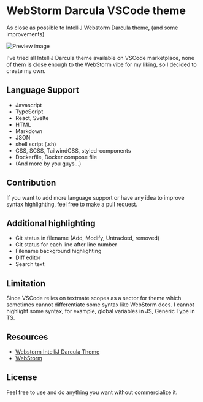 # WebStorm Darcula VSCode theme
As close as possible to IntelliJ Webstorm Darcula theme, (and some improvements)

![Preview image](https://raw.githubusercontent.com/imekachi/webstorm-darcula/master/preview.png)

I've tried all IntelliJ Darcula theme available on VSCode marketplace, none of them is close enough to the WebStorm vibe for my liking, so I decided to create my own.

## Language Support
- Javascript
- TypeScript
- React, Svelte
- HTML
- Markdown
- JSON
- shell script (.sh)
- CSS, SCSS, TailwindCSS, styled-components
- Dockerfile, Docker compose file
- (And more by you guys...)

## Contribution
If you want to add more language support or have any idea to improve syntax highlighting, feel free to make a pull request.

## Additional highlighting
- Git status in filename (Add, Modify, Untracked, removed)
- Git status for each line after line number
- Filename background highlighting
- Diff editor
- Search text

## Limitation
Since VSCode relies on textmate scopes as a sector for theme which sometimes cannot differentiate some syntax like WebStorm does. I cannot highlight some syntax, for example, global variables in JS, Generic Type in TS.

## Resources
- [Webstorm IntelliJ Darcula Theme](https://marketplace.visualstudio.com/items?itemName=xr0master.webstorm-intellij-darcula-theme)
- [WebStorm](https://www.jetbrains.com/webstorm/)

## License
Feel free to use and do anything you want without commercialize it.

